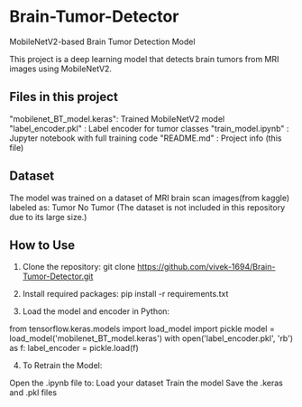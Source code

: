 # Brain-Tumor-Detector
MobileNetV2-based Brain Tumor Detection Model

This project is a deep learning model that detects brain tumors from MRI images using MobileNetV2.


## Files in this project

"mobilenet_BT_model.keras": Trained MobileNetV2 model
"label_encoder.pkl" : Label encoder for tumor classes
"train_model.ipynb" : Jupyter notebook with full training code
"README.md" : Project info (this file)


## Dataset

The model was trained on a dataset of MRI brain scan images(from kaggle) labeled as:
Tumor
No Tumor
(The dataset is not included in this repository due to its large size.)


## How to Use

1. Clone the repository:
git clone https://github.com/vivek-1694/Brain-Tumor-Detector.git

2. Install required packages:
pip install -r requirements.txt


3. Load the model and encoder in Python:

from tensorflow.keras.models import load_model
import pickle
model = load_model('mobilenet_BT_model.keras')
with open('label_encoder.pkl', 'rb') as f:
    label_encoder = pickle.load(f)


4. To Retrain the Model:

Open the .ipynb file to:
Load your dataset
Train the model
Save the .keras and .pkl files 
